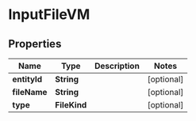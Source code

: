 

# InputFileVM


## Properties

Name | Type | Description | Notes
------------ | ------------- | ------------- | -------------
**entityId** | **String** |  |  [optional]
**fileName** | **String** |  |  [optional]
**type** | **FileKind** |  |  [optional]



